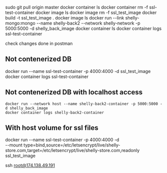 sudo git pull origin master
docker container ls
docker container rm -f ssl-test-container
docker image ls
docker image rm -f ssl_test_image
docker build -t ssl_test_image .
docker image ls
docker run --link shelly-mongo:mongo --name shelly-back2 --network shelly-network -p 5000:5000 -d shelly_back_image
docker container ls
docker container logs ssl-test-container

check changes done in postman

## Not contenerized DB
docker run --name ssl-test-container -p 4000:4000 -d ssl_test_image
docker container logs ssl-test-container

## Not contenerized DB with localhost access
	docker run --network host --name shelly-back2-container -p 5000:5000 -d shelly_back_image
	docker container logs shelly-back2-container

## With host volume for ssl files
docker run --name ssl-test-container -p 4000:4000 -d \
  --mount type=bind,source=/etc/letsencrypt/live/shelly-store.com,target=/etc/letsencrypt/live/shelly-store.com,readonly \
  ssl_test_image

  ssh root@174.138.49.191

